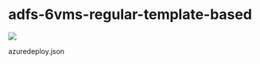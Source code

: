# adfs-6vms-regular-template-based

<a href="https://portal.azure.com/#create/Microsoft.Template/uri/https%3A%2F%2Fraw.githubusercontent.com%2Fkastrupk%2FADFS-VM-Deploy%2Fmain%2Fazuredeploy.json" target="_blank">
    <img src="http://azuredeploy.net/deploybutton.png"/>
</a>


azuredeploy.json
